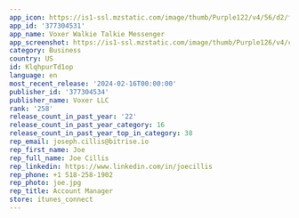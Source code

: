 ```yaml
---
app_icon: https://is1-ssl.mzstatic.com/image/thumb/Purple122/v4/56/d2/f5/56d2f553-b472-b8c7-852e-78c270ce347b/AppIcon-0-0-1x_U007emarketing-0-7-0-0-85-220.png/1024x1024bb.png
app_id: '377304531'
app_name: Voxer Walkie Talkie Messenger
app_screenshot: https://is1-ssl.mzstatic.com/image/thumb/Purple126/v4/c1/dc/37/c1dc3791-aba4-f9f6-6c34-d9fa77df41c5/pr_source.jpg/1242x2688bb.png
category: Business
country: US
id: KlqhpurTd1op
language: en
most_recent_release: '2024-02-16T00:00:00'
publisher_id: '377304534'
publisher_name: Voxer LLC
rank: '258'
release_count_in_past_year: '22'
release_count_in_past_year_category: 16
release_count_in_past_year_top_in_category: 38
rep_email: joseph.cillis@bitrise.io
rep_first_name: Joe
rep_full_name: Joe Cillis
rep_linkedin: https://www.linkedin.com/in/joecillis
rep_phone: +1 518-258-1902
rep_photo: joe.jpg
rep_title: Account Manager
store: itunes_connect
---
```

